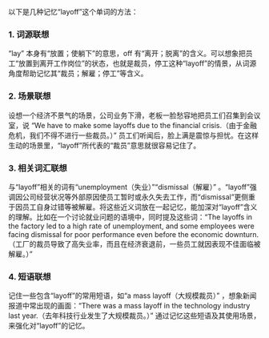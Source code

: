 以下是几种记忆“layoff”这个单词的方法：

### 1. 词源联想
“lay” 本身有“放置；使躺下”的意思，off 有“离开；脱离”的含义。可以想象把员工“放置到离开工作岗位”的状态，也就是裁员，停工这种“layoff”的情景，从词源角度帮助记忆其“裁员；解雇；停工”等含义。

### 2. 场景联想
设想一个经济不景气的场景，公司业务下滑，老板一脸愁容地把员工们召集到会议室，说 “We have to make some layoffs due to the financial crisis.（由于金融危机，我们不得不进行一些裁员。）” 员工们听闻后，脸上满是震惊与担忧。在这样生动的场景里，“layoff”所代表的“裁员”意思就很容易记住了。

### 3. 相关词汇联想
与“layoff”相关的词有“unemployment（失业）”“dismissal（解雇）” 。“layoff”强调因公司经营状况等外部原因使员工暂时或永久失去工作，而“dismissal”更侧重于因员工自身过错等被解雇。将这些近义词放在一起记忆，能加深对“layoff”含义的理解。比如在一个讨论就业问题的语境中，同时提及这些词：“The layoffs in the factory led to a high rate of unemployment, and some employees were facing dismissal for poor performance even before the economic downturn.（工厂的裁员导致了高失业率，而且在经济衰退前，一些员工就因表现不佳面临被解雇。）”

### 4. 短语联想
记住一些包含“layoff”的常用短语，如“a mass layoff（大规模裁员）” ，想象新闻报道中常出现的画面：“There was a mass layoff in the technology industry last year.（去年科技行业发生了大规模裁员。）” 通过记忆这些短语及其使用场景，来强化对“layoff”的记忆。 